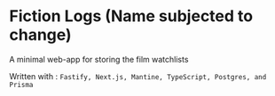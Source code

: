 # Fiction Logs (Name subjected to change)

A minimal web-app for storing the film watchlists

Written with :
`Fastify, Next.js, Mantine, TypeScript, Postgres, and Prisma`
